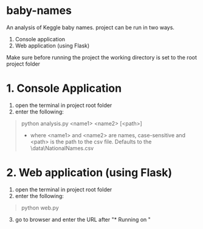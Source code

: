 # baby-names
An analysis of Keggle baby names. project can be run in two ways.
1. Console application
2. Web application (using Flask)

Make sure before running the project the working directory is set to the root project folder

# 1. Console Application
1. open the terminal in project root folder
2. enter the following:
> python analysis.py \<name1\> \<name2\> \[\<path\>\]
> * where \<name1\> and \<name2\> are names, case-sensitive and \<path\> is the path to the csv file. Defaults to the \data\NationalNames.csv
# 2. Web application (using Flask)
1. open the terminal in project root folder
2. enter the following:
> python web.py
3. go to browser and enter the URL after "* Running on <URL> " 
